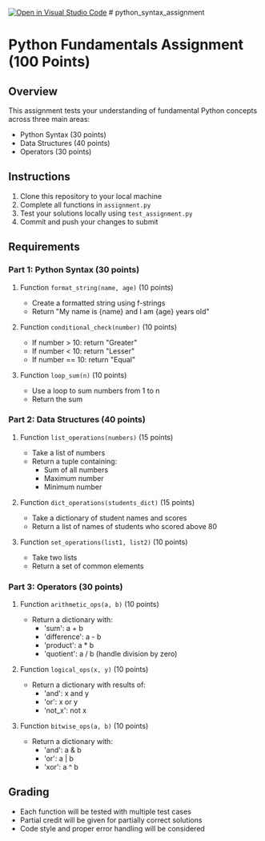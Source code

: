 [![Open in Visual Studio Code](https://classroom.github.com/assets/open-in-vscode-2e0aaae1b6195c2367325f4f02e2d04e9abb55f0b24a779b69b11b9e10269abc.svg)](https://classroom.github.com/online_ide?assignment_repo_id=17905862&assignment_repo_type=AssignmentRepo)
﻿# python_syntax_assignment


# Python Fundamentals Assignment (100 Points)

## Overview
This assignment tests your understanding of fundamental Python concepts across three main areas:
- Python Syntax (30 points)
- Data Structures (40 points)
- Operators (30 points)

## Instructions
1. Clone this repository to your local machine
2. Complete all functions in `assignment.py`
3. Test your solutions locally using `test_assignment.py`
4. Commit and push your changes to submit

## Requirements

### Part 1: Python Syntax (30 points)
1. Function `format_string(name, age)` (10 points)
   - Create a formatted string using f-strings
   - Return "My name is {name} and I am {age} years old"

2. Function `conditional_check(number)` (10 points)
   - If number > 10: return "Greater"
   - If number < 10: return "Lesser"
   - If number == 10: return "Equal"

3. Function `loop_sum(n)` (10 points)
   - Use a loop to sum numbers from 1 to n
   - Return the sum

### Part 2: Data Structures (40 points)
1. Function `list_operations(numbers)` (15 points)
   - Take a list of numbers
   - Return a tuple containing:
     - Sum of all numbers
     - Maximum number
     - Minimum number

2. Function `dict_operations(students_dict)` (15 points)
   - Take a dictionary of student names and scores
   - Return a list of names of students who scored above 80

3. Function `set_operations(list1, list2)` (10 points)
   - Take two lists
   - Return a set of common elements

### Part 3: Operators (30 points)
1. Function `arithmetic_ops(a, b)` (10 points)
   - Return a dictionary with:
     - 'sum': a + b
     - 'difference': a - b
     - 'product': a * b
     - 'quotient': a / b (handle division by zero)

2. Function `logical_ops(x, y)` (10 points)
   - Return a dictionary with results of:
     - 'and': x and y
     - 'or': x or y
     - 'not_x': not x

3. Function `bitwise_ops(a, b)` (10 points)
   - Return a dictionary with:
     - 'and': a & b
     - 'or': a | b
     - 'xor': a ^ b

## Grading
- Each function will be tested with multiple test cases
- Partial credit will be given for partially correct solutions
- Code style and proper error handling will be considered